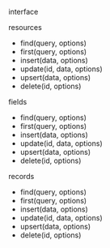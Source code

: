 

interface

resources
* find(query, options)
* first(query, options)
* insert(data, options)
* update(id, data, options)
* upsert(data, options)
* delete(id, options)

fields
* find(query, options)
* first(query, options)
* insert(data, options)
* update(id, data, options)
* upsert(data, options)
* delete(id, options)

records
* find(query, options)
* first(query, options)
* insert(data, options)
* update(id, data, options)
* upsert(data, options)
* delete(id, options)
